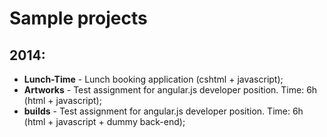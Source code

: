 # Sample projects #

## 2014:
* **Lunch-Time** - Lunch booking application (cshtml + javascript);
* **Artworks** - Test assignment for angular.js developer position. Time: 6h (html + javascript);
* **builds** - Test assignment for angular.js developer position. Time: 6h (html + javascript + dummy back-end);